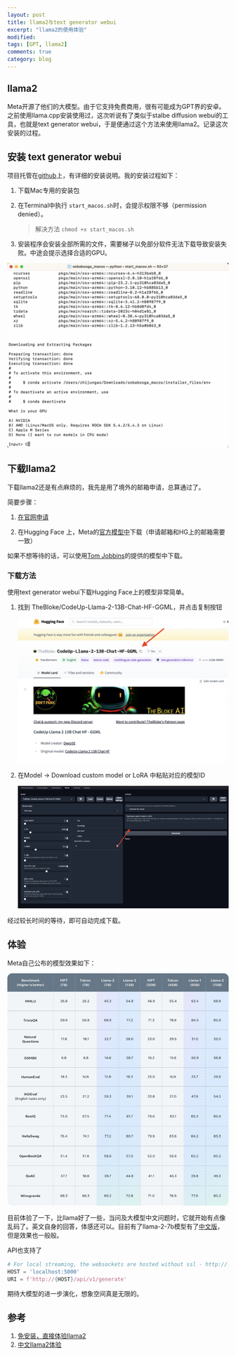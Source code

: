 ```yaml
---
layout: post
title: llama2与text generator webui
excerpt: "llama2的使用体验"
modified: 
tags: [GPT, llama2]
comments: true
category: blog
---
```




## llama2

Meta开源了他们的大模型。由于它支持免费商用，很有可能成为GPT界的安卓。之前使用llama.cpp安装使用过，这次听说有了类似于stalbe diffusion webui的工具，也就是text generator webui，于是便通过这个方法来使用llama2。记录这次安装的过程。





## 安装 text generator webui

项目托管在[github](https://github.com/oobabooga/text-generation-webui)上，有详细的安装说明。我的安装过程如下：



1. 下载Mac专用的安装包

2. 在Terminal中执行 `start_macos.sh`时，会提示权限不够（permission denied）。

	> 解决方法 `chmod +x start_macos.sh`

3. 安装程序会安装全部所需的文件，需要梯子以免部分软件无法下载导致安装失败。中途会提示选择合适的GPU。

![text-generator-webui](/assets/blog-images/20230811/text-generator-webui.png)



##  下载llama2

下载llama2还是有点麻烦的，我先是用了境外的邮箱申请，总算通过了。

简要步骤：

1. [在官网申请](https://ai.meta.com/llama/)

2. 在Hugging Face 上，Meta的[官方模型中](https://huggingface.co/meta-llama)下载（申请邮箱和HG上的邮箱需要一致）



 

如果不想等待的话，可以使用[Tom Jobbins](https://huggingface.co/TheBloke)的提供的模型中下载。



### 下载方法

使用text generator webui下载Hugging Face上的模型非常简单。



1. 找到 TheBloke/CodeUp-Llama-2-13B-Chat-HF-GGML，并点击复制按钮

 	![复制模型ID](/assets/blog-images/20230811/copy-model.png)

2. 在Model -> Download custom model or LoRA 中粘贴对应的模型ID

	![下载模型](/assets/blog-images/20230811/download-model.png)



经过较长时间的等待，即可自动完成下载。



## 体验

Meta自己公布的模型效果如下：



![模型对比](/assets/blog-images/20230811/benchmark.jpg)



目前体验了一下，比llama好了一些，当问及大模型中文问题时，它就开始有点像乱码了。英文自身的回答，体感还可以。目前有了llama-2-7b模型有了[中文版](https://huggingface.co/LinkSoul/Chinese-Llama-2-7b)，但是效果也一般般。



API也支持了

```python
# For local streaming, the websockets are hosted without ssl - http://
HOST = 'localhost:5000'
URI = f'http://{HOST}/api/v1/generate'
```



期待大模型的进一步演化，想象空间真是无限的。



## 参考

1. [免安装，直接体验llama2](https://www.llama2.ai/)
1. [中文llama2体验](https://huggingface.co/spaces/LinkSoul/Chinese-Llama-2-7b)



